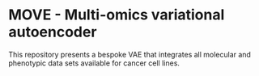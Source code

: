 # MOVE - Multi-omics variational autoencoder

This repository presents a bespoke VAE that integrates all molecular and phenotypic 
data sets available for cancer cell lines. 